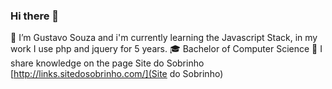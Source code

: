 ### Hi there 👋

🌱 I’m Gustavo Souza and i'm currently learning the Javascript Stack, in my work I use php and jquery for 5 years.
🎓 Bachelor of Computer Science
📣 I share knowledge on the page Site do Sobrinho [http://links.sitedosobrinho.com/](Site do Sobrinho)

<!--
**GustavoNapa/GustavoNapa** is a ✨ _special_ ✨ repository because its `README.md` (this file) appears on your GitHub profile.

Here are some ideas to get you started:

- 🔭 I’m currently working on ...
- 🌱 I’m currently learning ...
- 👯 I’m looking to collaborate on ...
- 🤔 I’m looking for help with ...
- 💬 Ask me about ...
- 📫 How to reach me: ...
- 😄 Pronouns: ...
- ⚡ Fun fact: ...
-->
